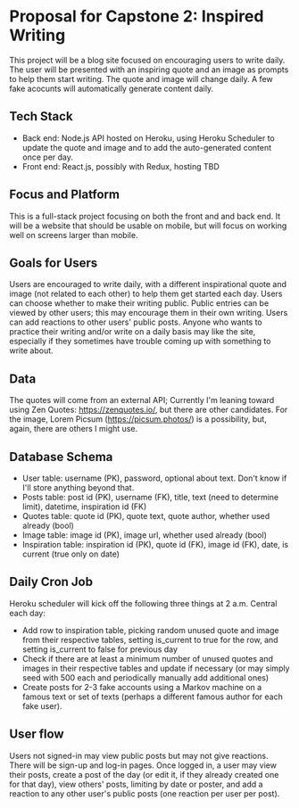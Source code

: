 # Proposal for Capstone 2: Inspired Writing

This project will be a blog site focused on encouraging users to write daily. The user will be presented with an inspiring quote and an image as prompts to help them start writing. The quote and image will change daily. A few fake acocunts will automatically generate content daily.

## Tech Stack
- Back end: Node.js API hosted on Heroku, using Heroku Scheduler to update the quote and image and to add the auto-generated content once per day.
- Front end: React.js, possibly with Redux, hosting TBD

## Focus and Platform
This is a full-stack project focusing on both the front and and back end. It will be a website that should be usable on mobile, but will focus on working well on screens larger than mobile.

## Goals for Users
Users are encouraged to write daily, with a different inspirational quote and image (not related to each other) to help them get started each day. Users can choose whether to make their writing public. Public entries can be viewed by other users; this may encourage them in their own writing. Users can add reactions to other users' public posts. Anyone who wants to practice their writing and/or write on a daily basis may like the site, especially if they sometimes have trouble coming up with something to write about. 

## Data
The quotes will come from an external API; Currently I'm leaning toward using Zen Quotes: https://zenquotes.io/, but there are other candidates. For the image, Lorem Picsum (https://picsum.photos/) is a possibility, but, again, there are others I might use.

## Database Schema
- User table: username (PK), password, optional about text. Don't know if I'll store anything beyond that.
- Posts table: post id (PK), username (FK), title, text (need to determine limit), datetime, inspiration id (FK)
- Quotes table: quote id (PK), quote text, quote author, whether used already (bool)
- Image table: image id (PK), image url, whether used already (bool)
- Inspiration table: inspiration id (PK), quote id (FK), image id (FK), date, is current (true only on date)

## Daily Cron Job
Heroku scheduler will kick off the following three things at 2 a.m. Central each day:
- Add row to inspiration table, picking random unused quote and image from their respective tables, setting is_current to true for the row, and setting is_current to false for previous day
- Check if there are at least a minimum number of unused quotes and images in their respective tables and update if necessary (or may simply seed with 500 each and periodically manually add additional ones)
- Create posts for 2-3 fake accounts using a Markov machine on a famous text or set of texts (perhaps a different famous author for each fake user).
 
## User flow
Users not signed-in may view public posts but may not give reactions. There will be sign-up and log-in pages. Once logged in, a user may view their posts, create a post of the day (or edit it, if they already created one for that day), view others' posts, limiting by date or poster, and add a reaction to any other user's public posts (one reaction per user per post).
